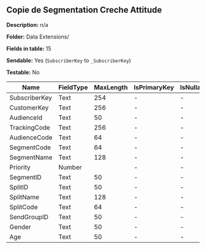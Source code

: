 ## Copie de Segmentation Creche Attitude

**Description:** n/a

**Folder:** Data Extensions/

**Fields in table:** 15

**Sendable:** Yes (`SubscriberKey` to `_SubscriberKey`)

**Testable:** No

| Name | FieldType | MaxLength | IsPrimaryKey | IsNullable | DefaultValue |
| --- | --- | --- | --- | --- | --- |
| SubscriberKey | Text | 254 | - | - |  |
| CustomerKey | Text | 256 | - | - |  |
| AudienceId | Text | 50 | - | - |  |
| TrackingCode | Text | 256 | - | - |  |
| AudienceCode | Text | 64 | - | - |  |
| SegmentCode | Text | 64 | - | - | EmptyString&#40;&#41; |
| SegmentName | Text | 128 | - | - | EmptyString&#40;&#41; |
| Priority | Number |  | - | - |  |
| SegmentID | Text | 50 | - | - |  |
| SplitID | Text | 50 | - | - |  |
| SplitName | Text | 128 | - | - | EmptyString&#40;&#41; |
| SplitCode | Text | 64 | - | - | EmptyString&#40;&#41; |
| SendGroupID | Text | 50 | - | - |  |
| Gender | Text | 50 | - | - |  |
| Age | Text | 50 | - | - |  |
